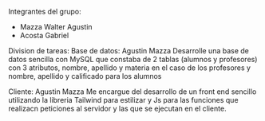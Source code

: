 Integrantes del grupo: 
- Mazza Walter Agustin
- Acosta Gabriel 

Division de tareas:
Base de datos: Agustin Mazza
Desarrolle una base de datos sencilla con MySQL que constaba de 2 tablas (alumnos y profesores) con 3 atributos, nombre, apellido y materia en el caso de los profesores y nombre, apellido y calificado para los alumnos

Cliente: Agustin Mazza
Me encargue del desarrollo de un front end sencillo utilizando la libreria Tailwind para estilizar y Js para las funciones que realizacn peticiones al servidor y las que se ejecutan en el cliente.



 
